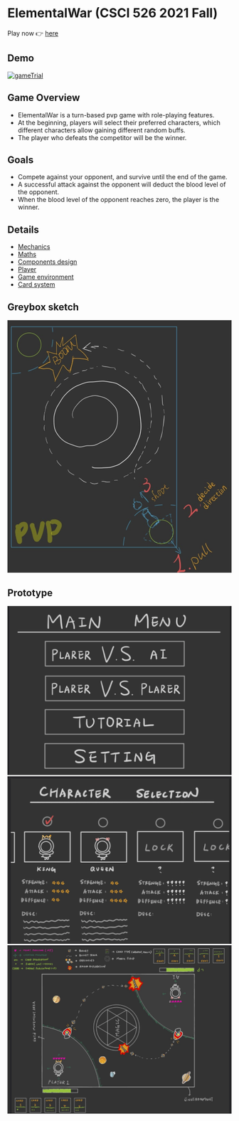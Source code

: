 # ElementalWar (CSCI 526 2021 Fall)
Play now :point_right: [here](https://play.unity.com/mg/other/daydream-elementalwarfinalv3)

## Demo
[![gameTrial](https://img.youtube.com/vi/6A_JGWyWOiM/0.jpg)](https://youtu.be/6A_JGWyWOiM?t=46)

## Game Overview
- ElementalWar is a turn-based pvp game with role-playing features.
- At the beginning, players will select their preferred characters, which different characters allow gaining different random buffs.
- The player who defeats the competitor will be the winner.

## Goals
- Compete against your opponent, and survive until the end of the game.
- A successful attack against the opponent will deduct the blood level of the opponent.
- When the blood level of the opponent reaches zero, the player is the winner.

## Details
- [Mechanics](docs/mechanics.md)
- [Maths](docs/maths.md)
- [Components design](docs/components_design.md)
- [Player](docs/player.md)
- [Game environment](docs/game_environment.md)
- [Card system](docs/card_system.md)

## Greybox sketch
![sketch](docs/greybox_sketch.png)

## Prototype
![main menu](docs/main_menu.png)
![character selection](docs/character_selection.png)
![Play screen](docs/play_screen.png)
